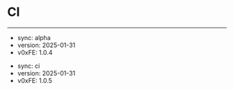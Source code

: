 # CI

---

- sync: alpha
- version: 2025-01-31
- v0xFE: 1.0.4

<!-- CI -->

- sync: ci
- version: 2025-01-31
- v0xFE: 1.0.5
